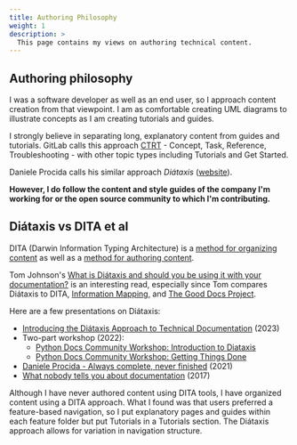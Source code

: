 ```yaml
---
title: Authoring Philosophy
weight: 1
description: >
  This page contains my views on authoring technical content.
---
```


## Authoring philosophy

I was a software developer as well as an end user, so I approach content creation from that viewpoint. I am as comfortable creating UML diagrams to illustrate concepts as I am creating tutorials and guides.

I strongly believe in separating long, explanatory content from guides and tutorials. GitLab calls this approach [CTRT](https://docs.gitlab.com/ee/development/documentation/topic_types/index.html) - Concept, Task, Reference, Troubleshooting - with other topic types including Tutorials and Get Started. 

Daniele Procida calls his similar approach _Diátaxis_ ([website](https://diataxis.fr/)). 

**However, I do follow the content and style guides of the company I'm working for or the open source community to which I'm contributing.**

## Diátaxis vs DITA et al

DITA (Darwin Information Typing Architecture) is a [method for organizing content](https://technicalwriterhq.com/writing/technical-writing/darwin-information-typing-architecture-dita/) as well as a [method for authoring content](https://www.oasis-open.org/committees/dita/faq.php).

Tom Johnson's [What is Diátaxis and should you be using it with your documentation?](https://idratherbewriting.com/blog/what-is-diataxis-documentation-framework) is an interesting read, especially since Tom compares Diátaxis to DITA, [Information Mapping](https://informationmapping.com/), and [The Good Docs Project](https://thegooddocsproject.dev/).

Here are a few presentations on Diátaxis:

* [Introducing the Diátaxis Approach to Technical Documentation](https://www.brighttalk.com/webcast/9273/594742) (2023)
* Two-part workshop (2022):
  * [Python Docs Community Workshop: Introduction to Diataxis](https://www.youtube.com/watch?v=710uQqIqsWk) 
  * [Python Docs Community Workshop: Getting Things Done](https://www.youtube.com/watch?v=ECXtMPx-4uQ)
* [Daniele Procida - Always complete, never finished](https://www.youtube.com/watch?v=Wc7n7uIg4AM) (2021)
* [What nobody tells you about documentation](https://www.youtube.com/watch?v=t4vKPhjcMZg)  (2017)

Although I have never authored content using DITA tools, I have organized content using a DITA approach. What I found was that users preferred a feature-based navigation, so I put explanatory pages and guides within each feature folder but put Tutorials in a Tutorials section. The Diátaxis approach allows for variation in navigation structure.
